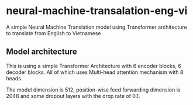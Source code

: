 # neural-machine-transalation-eng-vi
A simple Neural Machine Translation model using Transformer architecture to translate from English to Vietnamese

## Model architecture

This is using a simple Transformer Architecture with 6 encoder blocks, 6 decoder blocks. All of which uses Multi-head attention mechanism with 8 heads.

The model dimension is 512, position-wise feed forwarding dimension is 2048 and some dropout layers with the drop rate of 0.1.
